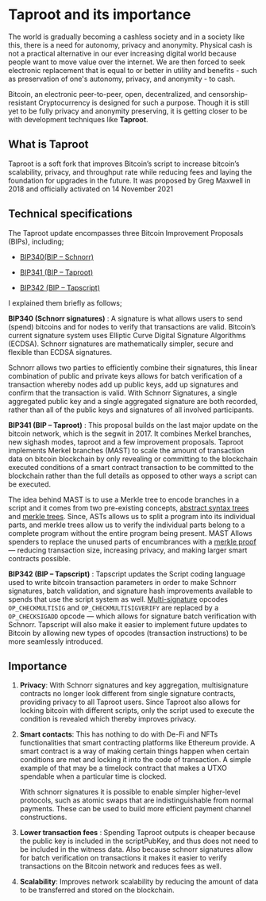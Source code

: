   # Taproot and its importance
 
The world is gradually becoming a cashless society and in a society like this, there is a need for autonomy, privacy and anonymity.
Physical cash is not a practical alternative in our ever increasing digital world because people want to move value over the internet. We are then forced to seek electronic replacement that is equal to or better in utility and benefits - such as  preservation of one's autonomy, privacy, and anonymity - to cash.


Bitcoin, an electronic peer-to-peer, open, decentralized, and censorship-resistant Cryptocurrency is  designed for such a purpose. 
Though it is still yet to be fully privacy and anonymity preserving, it is getting closer to be with development techniques like **Taproot**.

## What is Taproot

Taproot is a soft fork that improves Bitcoin’s script to increase bitcoin’s scalability, privacy, and throughput rate while reducing fees and laying the foundation for upgrades in the future. It was proposed by Greg Maxwell in 2018 and officially activated on 14 November 2021

## Technical specifications

The Taproot update encompasses three Bitcoin Improvement Proposals (BIPs), including;

 - [BIP340(BIP – Schnorr)](https://github.com/bitcoin/bips/blob/master/bip-0340.mediawiki)

 - [BIP341 (BIP – Taproot)](https://github.com/bitcoin/bips/blob/master/bip-0341.mediawiki)

 - [BIP342 (BIP – Tapscript)](https://github.com/bitcoin/bips/blob/master/bip-0342.mediawiki)

I explained them briefly as follows;
 
 **BIP340 (Schnorr signatures)** : A signature is what allows users to send (spend) bitcoins and for nodes to verify that transactions are valid. 
Bitcoin’s current signature system uses Elliptic Curve Digital Signature Algorithms (ECDSA).
Schnorr signatures are mathematically simpler, secure and flexible than ECDSA signatures.

Schnorr allows two  parties to efficiently combine their signatures, this linear combination of public and private keys allows for batch verification of a transaction whereby nodes add up public keys, add up signatures and confirm that the transaction is valid.
 With Schnorr Signatures, a single aggregated public key and a single aggregated signature are both recorded, rather than all of the public keys and signatures of all involved participants.





  **BIP341 (BIP – Taproot)** : This proposal builds on the last major update on the bitcoin network, which is the segwit in 2017. 
It combines Merkel branches, new sighash modes, taproot and a few improvement proposals. Taproot implements Merkel branches (MAST) to scale the amount of transaction data on bitcoin blockchain by only revealing or committing to the blockchain executed conditions of a smart contract transaction to be committed to the blockchain rather than the full details as opposed to other ways a script can be executed.
 
The idea behind MAST is  to use a Merkle tree to encode branches in a script and it comes from two pre-existing concepts, [abstract syntax trees](https://en.wikipedia.org/wiki/Abstract_syntax_tree) and [merkle trees](https://en.wikipedia.org/wiki/Merkle_tree). Since, ASTs allows us to split a program into its individual parts, and merkle trees allow us to verify the individual parts belong to a complete program without the entire program being present. 
MAST Allows spenders to replace the unused parts of encumbrances with a [merkle proof](https://computersciencewiki.org/index.php/Merkle_proof) — reducing transaction size, increasing privacy, and making larger smart contracts possible.




 **BIP342 (BIP – Tapscript)** :  Tapscript updates the Script coding language used to write bitcoin transaction parameters in order to make Schnorr signatures, batch validation, and signature hash improvements available to spends that use the script system as well.
 [Multi-signature](https://help.interdax.com/hc/en-001/articles/360002545817-What-is-a-Multi-signature-Wallet-) opcodes ```OP_CHECKMULTISIG``` and ```OP_CHECKMULTISIGVERIFY``` are replaced by a ```OP_CHECKSIGADD``` opcode — which allows for signature batch verification with Schnorr.
Tapscript will also make it easier to implement future updates to Bitcoin by allowing new types of opcodes (transaction instructions) to be more seamlessly introduced.


## Importance

1. **Privacy**: With Schnorr signatures and key aggregation, multisignature contracts no longer look different from single signature contracts, providing privacy to all Taproot users. 
Since Taproot also allows for locking bitcoin with different scripts, only the script used to execute the condition is revealed which thereby improves privacy.


2. **Smart contacts**: This has nothing to do with De-Fi and NFTs functionalities that smart contracting platforms like Ethereum provide.
 A smart contract is a way of making certain things happen when certain conditions are met and locking it into the code of transaction. 
A simple example of that may be a timelock contract that makes a UTXO spendable when a particular time is clocked. 

   With schnorr signatures it is possible to enable simpler higher-level protocols, such as atomic swaps that are indistinguishable from normal payments. These can be used to build more efficient payment channel constructions.


3. **Lower transaction fees** : Spending Taproot outputs is cheaper because the public key is included in the scriptPubKey, and thus does not need to be included in the witness data.
 Also because schnorr signatures allow for batch verification on transactions it makes it easier to verify transactions on the Bitcoin network and reduces fees as well. 


4. **Scalability**: Improves network scalability by reducing the amount of data to be transferred and stored on the blockchain.















